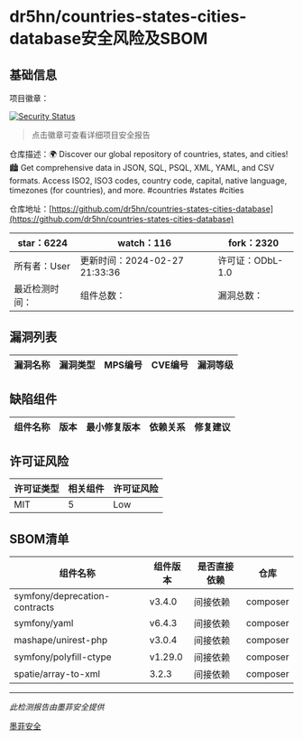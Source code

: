 # dr5hn/countries-states-cities-database安全风险及SBOM

## 基础信息

项目徽章：

[![Security Status](https://www.murphysec.com/platform3/v31/badge/1767990992131973120.svg)](https://www.murphysec.com/console/report/1694055159482376192/1767990992131973120)

> 点击徽章可查看详细项目安全报告

仓库描述：🌍 Discover our global repository of countries, states, and cities!  🏙️ Get comprehensive data in JSON, SQL, PSQL, XML, YAML, and CSV formats. Access ISO2, ISO3 codes, country code, capital, native language, timezones (for countries), and more. #countries #states #cities

仓库地址：[https://github.com/dr5hn/countries-states-cities-database](https://github.com/dr5hn/countries-states-cities-database)

| star：6224 | watch：116 | fork：2320 |
| ----------- | -------------- | ------------ |
| 所有者：User | 更新时间：2024-02-27 21:33:36 | 许可证：ODbL-1.0 |
| 最近检测时间： | 组件总数： | 漏洞总数： |




## 漏洞列表

| 漏洞名称 | 漏洞类型 | MPS编号 | CVE编号 | 漏洞等级 |
| ------- | ------ | ------- | ------ | ----- |





## 缺陷组件

| 组件名称 | 版本 | 最小修复版本 | 依赖关系 | 修复建议 |
| -------- | ---- | ------------ | -------- | -------- |





## 许可证风险

| 许可证类型 | 相关组件 | 许可证风险 |
| ---------- | -------- | ---------- |
|MIT|5|Low|




## SBOM清单

| 组件名称 | 组件版本 | 是否直接依赖 | 仓库 |
| -------- | -------- | ------------ | ---- |
|symfony/deprecation-contracts|v3.4.0|间接依赖|composer|
|symfony/yaml|v6.4.3|间接依赖|composer|
|mashape/unirest-php|v3.0.4|间接依赖|composer|
|symfony/polyfill-ctype|v1.29.0|间接依赖|composer|
|spatie/array-to-xml|3.2.3|间接依赖|composer|


------

*此检测报告由墨菲安全提供*

[墨菲安全](www.murphysec.com)